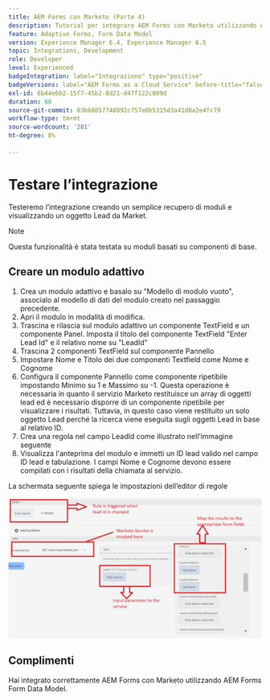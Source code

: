 ```yaml
---
title: AEM Forms con Marketo (Parte 4)
description: Tutorial per integrare AEM Forms con Marketo utilizzando AEM Forms Form Data Model.
feature: Adaptive Forms, Form Data Model
version: Experience Manager 6.4, Experience Manager 6.5
topic: Integrations, Development
role: Developer
level: Experienced
badgeIntegration: label="Integrazione" type="positive"
badgeVersions: label="AEM Forms as a Cloud Service" before-title="false"
exl-id: 6b44e6b2-15f7-45b2-8d21-d47f122c809d
duration: 68
source-git-commit: 03b68057748892c757e0b5315d3a41d0a2e4fc79
workflow-type: tm+mt
source-wordcount: '281'
ht-degree: 0%

---
```


# Testare l’integrazione

Testeremo l’integrazione creando un semplice recupero di moduli e visualizzando un oggetto Lead da Market.

>[!NOTE]
>
>Questa funzionalità è stata testata su moduli basati su componenti di base.

## Creare un modulo adattivo

1. Crea un modulo adattivo e basalo su &quot;Modello di modulo vuoto&quot;, associalo al modello di dati del modulo creato nel passaggio precedente.
1. Apri il modulo in modalità di modifica.
1. Trascina e rilascia sul modulo adattivo un componente TextField e un componente Panel. Imposta il titolo del componente TextField &quot;Enter Lead Id&quot; e il relativo nome su &quot;LeadId&quot;
1. Trascina 2 componenti TextField sul componente Pannello
1. Impostare Nome e Titolo dei due componenti Textfield come Nome e Cognome
1. Configura il componente Pannello come componente ripetibile impostando Minimo su 1 e Massimo su -1. Questa operazione è necessaria in quanto il servizio Marketo restituisce un array di oggetti lead ed è necessario disporre di un componente ripetibile per visualizzare i risultati. Tuttavia, in questo caso viene restituito un solo oggetto Lead perché la ricerca viene eseguita sugli oggetti Lead in base al relativo ID.
1. Crea una regola nel campo LeadId come illustrato nell’immagine seguente
1. Visualizza l&#39;anteprima del modulo e immetti un ID lead valido nel campo ID lead e tabulazione. I campi Nome e Cognome devono essere compilati con i risultati della chiamata al servizio.

La schermata seguente spiega le impostazioni dell’editor di regole

![editor di regole](assets/ruleeditor.png)


## Complimenti

Hai integrato correttamente AEM Forms con Marketo utilizzando AEM Forms Form Data Model.